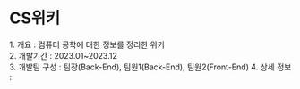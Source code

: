 <h1>CS위키</h1>
1. 개요 : 컴퓨터 공학에 대한 정보를 정리한 위키<br>
2. 개발기간 : 2023.01~2023.12<br>
3. 개발팀 구성 : 팀장(Back-End), 팀원1(Back-End), 팀원2(Front-End)
4. 상세 정보 : 
